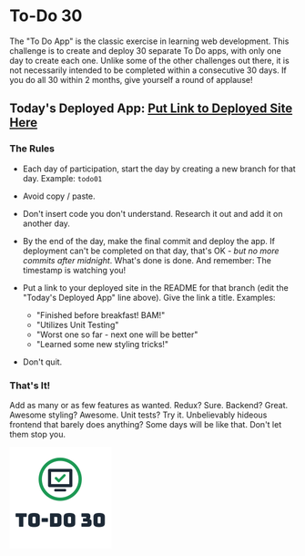 # To-Do 30

The "To Do App" is the classic exercise in learning web development. This challenge is to create and deploy 30 separate To Do apps, with only one day to create each one. Unlike some of the other challenges out there, it is not necessarily intended to be completed within a consecutive 30 days. If you do all 30 within 2 months, give yourself a round of applause!

## Today's Deployed App: [Put Link to Deployed Site Here](https://todo.elijahwilcott.com/04/)

### The Rules

* Each day of participation, start the day by creating a new branch for that day. Example: `todo01`

* Avoid copy / paste.

* Don't insert code you don't understand. Research it out and add it on another day.

* By the end of the day, make the final commit and deploy the app. If deployment can't be completed on that day, that's OK - *but no more commits after midnight*. What's done is done. And remember: The timestamp is watching you!

* Put a link to your deployed site in the README for that branch (edit the "Today's Deployed App" line above). Give the link a title. Examples:
  *   "Finished before breakfast! BAM!"
  *   "Utilizes Unit Testing"
  *   "Worst one so far - next one will be better"
  *   "Learned some new styling tricks!"

* Don't quit.

### That's It!

Add as many or as few features as wanted. Redux? Sure. Backend? Great. Awesome styling? Awesome. Unit tests? Try it. Unbelievably hideous frontend that barely does anything? Some days will be like that. Don't let them stop you.

![To-Do 30](https://github.com/ejw773/to-do-30/blob/main/public/to-do-30-flattened.png)
